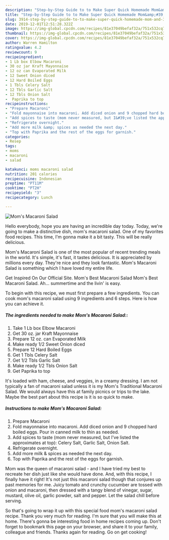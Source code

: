```yaml
---
description: "Step-by-Step Guide to to Make Super Quick Homemade Mom&amp;#39;s Macaroni Salad"
title: "Step-by-Step Guide to to Make Super Quick Homemade Mom&amp;#39;s Macaroni Salad"
slug: 3914-step-by-step-guide-to-to-make-super-quick-homemade-mom-and-39-s-macaroni-salad
date: 2019-12-01T12:51:28.322Z
image: https://img-global.cpcdn.com/recipes/81e37049befaf32a/751x532cq70/moms-macaroni-salad-recipe-main-photo.jpg
thumbnail: https://img-global.cpcdn.com/recipes/81e37049befaf32a/751x532cq70/moms-macaroni-salad-recipe-main-photo.jpg
cover: https://img-global.cpcdn.com/recipes/81e37049befaf32a/751x532cq70/moms-macaroni-salad-recipe-main-photo.jpg
author: Warren Hamilton
ratingvalue: 4.2
reviewcount: 9
recipeingredient:
- 1 Lb box Elbow Macaroni
- 30 oz jar Kraft Mayonnaise
- 12 oz can Evaporated Milk
- 12 Sweet Onion diced
- 12 Hard Boiled Eggs
- 1 Tbls Celery Salt
- 12 Tbls Garlic Salt
- 12 Tbls Onion Salt
-  Paprika to top
recipeinstructions:
- "Prepare Macaroni"
- "Fold mayonnaise into macaroni. Add diced onion and 9 chopped hard boiled eggs. Pour in canned milk to thin as needed."
- "Add spices to taste (mom never measured, but I&#39;ve listed the approximates at top): Celery Salt, Garlic Salt, Onion Salt."
- "Refrigerate overnight."
- "Add more milk &amp; spices as needed the next day."
- "Top with Paprika and the rest of the eggs for garnish."
categories:
- Resep
tags:
- moms
- macaroni
- salad

katakunci: moms macaroni salad
nutrition: 201 calories
recipecuisine: Indonesian
preptime: "PT11M"
cooktime: "PT2H"
recipeyield: "3"
recipecategory: Lunch

---
```



![Mom&#39;s Macaroni Salad](https://img-global.cpcdn.com/recipes/81e37049befaf32a/751x532cq70/moms-macaroni-salad-recipe-main-photo.jpg)

Hello everybody, hope you are having an incredible day today. Today, we're going to make a distinctive dish, mom&#39;s macaroni salad. One of my favorites food recipes. This time, I'm gonna make it a bit tasty. This will be really delicious.

Mom&#39;s Macaroni Salad is one of the most popular of recent trending meals in the world. It's simple, it's fast, it tastes delicious. It is appreciated by millions every day. They're nice and they look fantastic. Mom&#39;s Macaroni Salad is something which I have loved my entire life.

Get Inspired On Our Official Site. Mom&#39;s Best Macaroni Salad Mom&#39;s Best Macaroni Salad. Ah… summertime and the livin&#39; is easy.


To begin with this recipe, we must first prepare a few ingredients. You can cook mom&#39;s macaroni salad using 9 ingredients and 6 steps. Here is how you can achieve it.

##### The ingredients needed to make Mom&#39;s Macaroni Salad::

1. Take 1 Lb box Elbow Macaroni
1. Get 30 oz. jar Kraft Mayonnaise
1. Prepare 12 oz. can Evaporated Milk
1. Make ready 1/2 Sweet Onion diced
1. Prepare 12 Hard Boiled Eggs
1. Get 1 Tbls Celery Salt
1. Get 1/2 Tbls Garlic Salt
1. Make ready 1/2 Tbls Onion Salt
1. Get  Paprika to top


It&#39;s loaded with ham, cheese, and veggies, in a creamy dressing. I am not typically a fan of macaroni salad unless it is my Mom&#39;s Traditional Macaroni Salad. We would always have this at family picnics or trips to the lake. Maybe the best part about this recipe is it is so quick to make. 

##### Instructions to make Mom&#39;s Macaroni Salad:

1. Prepare Macaroni
1. Fold mayonnaise into macaroni. Add diced onion and 9 chopped hard boiled eggs. Pour in canned milk to thin as needed.
1. Add spices to taste (mom never measured, but I&#39;ve listed the approximates at top): Celery Salt, Garlic Salt, Onion Salt.
1. Refrigerate overnight.
1. Add more milk &amp; spices as needed the next day.
1. Top with Paprika and the rest of the eggs for garnish.


Mom was the queen of macaroni salad - and I have tried my best to recreate her dish just like she would have done. And, with this recipe, I finally have it right! It&#39;s not just this macaroni salad though that conjures up past memories for me. Juicy tomato and crunchy cucumber are tossed with onion and macaroni, then dressed with a tangy blend of vinegar, sugar, mustard, olive oil, garlic powder, salt and pepper. Let the salad chill before serving. 

So that's going to wrap it up with this special food mom&#39;s macaroni salad recipe. Thank you very much for reading. I'm sure that you will make this at home. There's gonna be interesting food in home recipes coming up. Don't forget to bookmark this page on your browser, and share it to your family, colleague and friends. Thanks again for reading. Go on get cooking!

